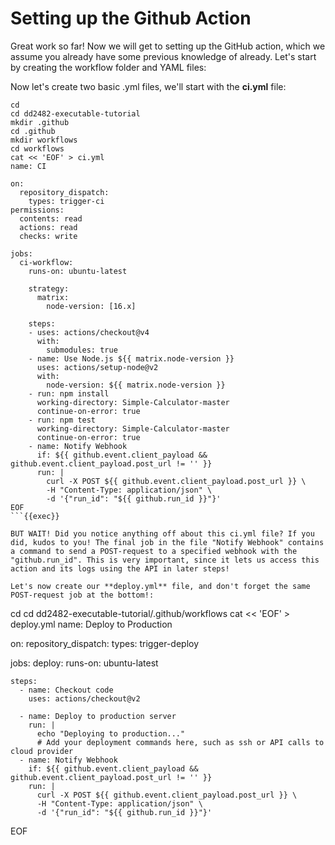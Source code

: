 # Setting up the Github Action

Great work so far! Now we will get to setting up the GitHub action, which we assume you already have some previous knowledge of already. Let's start by creating the workflow folder and YAML files:

Now let's create two basic .yml files, we'll start with the **ci.yml** file:

```
cd
cd dd2482-executable-tutorial
mkdir .github
cd .github
mkdir workflows
cd workflows
cat << 'EOF' > ci.yml
name: CI

on:
  repository_dispatch:
    types: trigger-ci
permissions:
  contents: read
  actions: read
  checks: write

jobs:
  ci-workflow:
    runs-on: ubuntu-latest

    strategy:
      matrix:
        node-version: [16.x]

    steps:
    - uses: actions/checkout@v4
      with:
        submodules: true
    - name: Use Node.js ${{ matrix.node-version }}
      uses: actions/setup-node@v2
      with:
        node-version: ${{ matrix.node-version }}
    - run: npm install
      working-directory: Simple-Calculator-master
      continue-on-error: true
    - run: npm test 
      working-directory: Simple-Calculator-master
      continue-on-error: true
    - name: Notify Webhook
      if: ${{ github.event.client_payload && github.event.client_payload.post_url != '' }}
      run: |
        curl -X POST ${{ github.event.client_payload.post_url }} \
        -H "Content-Type: application/json" \
        -d '{"run_id": "${{ github.run_id }}"}'
EOF
```{{exec}}

BUT WAIT! Did you notice anything off about this ci.yml file? If you did, kudos to you! The final job in the file "Notify Webhook" contains a command to send a POST-request to a specified webhook with the "github.run_id". This is very important, since it lets us access this action and its logs using the API in later steps!

Let's now create our **deploy.yml** file, and don't forget the same POST-request job at the bottom!:

```
cd
cd dd2482-executable-tutorial/.github/workflows
cat << 'EOF' > deploy.yml
name: Deploy to Production

on:
  repository_dispatch:
    types: trigger-deploy

jobs:
  deploy:
    runs-on: ubuntu-latest

    steps:
      - name: Checkout code
        uses: actions/checkout@v2

      - name: Deploy to production server
        run: |
          echo "Deploying to production..."
          # Add your deployment commands here, such as ssh or API calls to cloud provider
      - name: Notify Webhook
        if: ${{ github.event.client_payload && github.event.client_payload.post_url != '' }}
        run: |
          curl -X POST ${{ github.event.client_payload.post_url }} \
          -H "Content-Type: application/json" \
          -d '{"run_id": "${{ github.run_id }}"}'
EOF
```{{exec}}